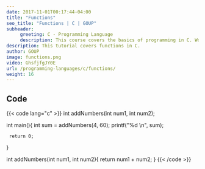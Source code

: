 ```yaml
---
date: 2017-11-01T00:17:44-04:00
title: "Functions"
seo_title: "Functions | C | GOUP"
subheader:
     greeting: C - Programming Language
     description: This course covers the basics of programming in C. Work your way through the videos/articles and I'll teach you everything you need to know to start your programming journey!
description: This tutorial covers functions in C.
author: GOUP
image: functions.png
video: GhsfjfgJY0E
url: /programming-languages/c/functions/
weight: 16
---
```


## Code

{{< code lang="c" >}}
int addNumbers(int num1, int num2);

int main(){
     int sum = addNumbers(4, 60);
     printf("%d \n", sum);

     return 0;
}

int addNumbers(int num1, int num2){
     return num1 + num2;
}
{{< /code >}}